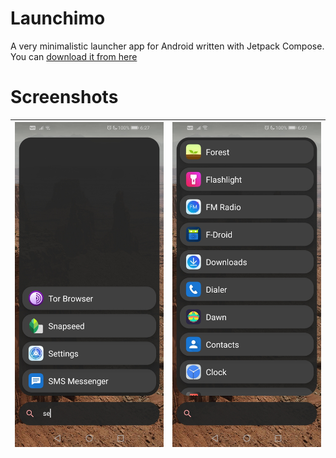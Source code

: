 # Launchimo
A very minimalistic launcher app for Android written with Jetpack Compose. You can [download it from here](#)

# Screenshots
| <img src="screenshots/search.jpg" alt="search" width="240" height="520"> | <img src="screenshots/list.jpg" alt="list" width="240" height="520"> |
|-------------------------------------------------------------------------|-----------------------------------------------------------------------|
